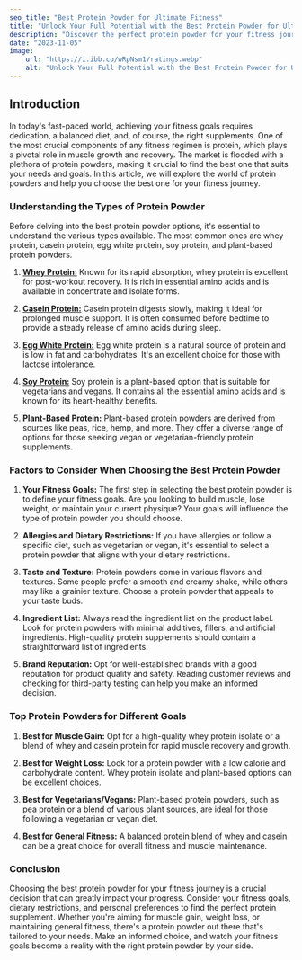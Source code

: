 ```yaml
---
seo_title: "Best Protein Powder for Ultimate Fitness"
title: "Unlock Your Full Potential with the Best Protein Powder for Ultimate Fitness"
description: "Discover the perfect protein powder for your fitness journey! Explore top-rated protein supplements and unleash your inner strength."
date: "2023-11-05"
image:
    url: "https://i.ibb.co/wRpNsm1/ratings.webp"
    alt: "Unlock Your Full Potential with the Best Protein Powder for Ultimate Fitness"
---
```


## Introduction

In today's fast-paced world, achieving your fitness goals requires dedication, a balanced diet, and, of course, the right supplements. One of the most crucial components of any fitness regimen is protein, which plays a pivotal role in muscle growth and recovery. The market is flooded with a plethora of protein powders, making it crucial to find the best one that suits your needs and goals. In this article, we will explore the world of protein powders and help you choose the best one for your fitness journey.

### Understanding the Types of Protein Powder

Before delving into the best protein powder options, it's essential to understand the various types available. The most common ones are whey protein, casein protein, egg white protein, soy protein, and plant-based protein powders.

1. [**Whey Protein:**](https://www.amazon.ae/Optimum-Nutrition-Standard-Protein-Recovery/dp/B000GISTZ4) Known for its rapid absorption, whey protein is excellent for post-workout recovery. It is rich in essential amino acids and is available in concentrate and isolate forms.

2. [**Casein Protein:**](https://www.amazon.ae/Optimum-Nutrition-Standard-Digesting-Overnight/dp/B002DYJ0N4/) Casein protein digests slowly, making it ideal for prolonged muscle support. It is often consumed before bedtime to provide a steady release of amino acids during sleep.

3. [**Egg White Protein:**](https://www.amazon.ae/Sports-Eggwhite-Protein-Powder-Vanilla/dp/B005551JXM/) Egg white protein is a natural source of protein and is low in fat and carbohydrates. It's an excellent choice for those with lactose intolerance.

4. [**Soy Protein:**](https://www.amazon.ae/Alpro-Protein-Chocolate-Plant-Based-Lactose/dp/B0BR7SNHZV/) Soy protein is a plant-based option that is suitable for vegetarians and vegans. It contains all the essential amino acids and is known for its heart-healthy benefits.

5. [**Plant-Based Protein:**](https://www.amazon.ae/Garden-Life-Organic-Plant-Based-Chocolate/dp/B01N6CFWLM/) Plant-based protein powders are derived from sources like peas, rice, hemp, and more. They offer a diverse range of options for those seeking vegan or vegetarian-friendly protein supplements.

### Factors to Consider When Choosing the Best Protein Powder

1. **Your Fitness Goals:** The first step in selecting the best protein powder is to define your fitness goals. Are you looking to build muscle, lose weight, or maintain your current physique? Your goals will influence the type of protein powder you should choose.

2. **Allergies and Dietary Restrictions:** If you have allergies or follow a specific diet, such as vegetarian or vegan, it's essential to select a protein powder that aligns with your dietary restrictions.

3. **Taste and Texture:** Protein powders come in various flavors and textures. Some people prefer a smooth and creamy shake, while others may like a grainier texture. Choose a protein powder that appeals to your taste buds.

4. **Ingredient List:** Always read the ingredient list on the product label. Look for protein powders with minimal additives, fillers, and artificial ingredients. High-quality protein supplements should contain a straightforward list of ingredients.

5. **Brand Reputation:** Opt for well-established brands with a good reputation for product quality and safety. Reading customer reviews and checking for third-party testing can help you make an informed decision.

### Top Protein Powders for Different Goals

1. **Best for Muscle Gain:** Opt for a high-quality whey protein isolate or a blend of whey and casein protein for rapid muscle recovery and growth.

2. **Best for Weight Loss:** Look for a protein powder with a low calorie and carbohydrate content. Whey protein isolate and plant-based options can be excellent choices.

3. **Best for Vegetarians/Vegans:** Plant-based protein powders, such as pea protein or a blend of various plant sources, are ideal for those following a vegetarian or vegan diet.

4. **Best for General Fitness:** A balanced protein blend of whey and casein can be a great choice for overall fitness and muscle maintenance.

### Conclusion

Choosing the best protein powder for your fitness journey is a crucial decision that can greatly impact your progress. Consider your fitness goals, dietary restrictions, and personal preferences to find the perfect protein supplement. Whether you're aiming for muscle gain, weight loss, or maintaining general fitness, there's a protein powder out there that's tailored to your needs. Make an informed choice, and watch your fitness goals become a reality with the right protein powder by your side.